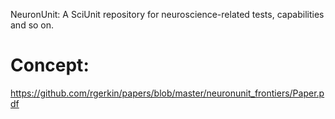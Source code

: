 NeuronUnit: A SciUnit repository for neuroscience-related tests, capabilities and so on.

# Concept:  

https://github.com/rgerkin/papers/blob/master/neuronunit_frontiers/Paper.pdf

